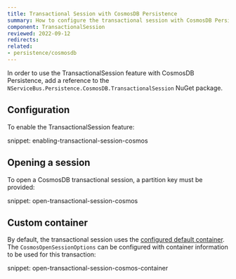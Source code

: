 ```yaml
---
title: Transactional Session with CosmosDB Persistence
summary: How to configure the transactional session with CosmosDB Persistence
component: TransactionalSession
reviewed: 2022-09-12
redirects:
related:
- persistence/cosmosdb
---
```


In order to use the TransactionalSession feature with CosmosDB Persistence, add a reference to the `NServiceBus.Persistence.CosmosDB.TransactionalSession` NuGet package.

## Configuration

To enable the TransactionalSession feature:

snippet: enabling-transactional-session-cosmos

## Opening a session

To open a CosmosDB transactional session, a partition key must be provided:

snippet: open-transactional-session-cosmos

## Custom container

By default, the transactional session uses the [configured default container](/persistence/cosmosdb/#usage-customizing-the-container-used). The `CosmosOpenSessionOptions` can be configured with container information to be used for this transaction:

snippet: open-transactional-session-cosmos-container